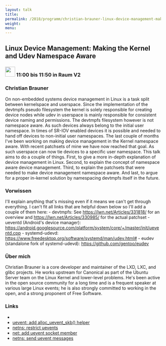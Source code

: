 ```yaml
---
layout: talk
title:
permalink: /2018/programm/christian-brauner-linux-device-management-making-the-kernel-and-udev-namespace-aware/
weight:
menu:
---
```

## Linux Device Management: Making the Kernel and Udev Namespace Aware

### <img height = "32" src="../../../images/talk.svg"> 11:00 bis 11:50 in Raum V2

### Christian Brauner

On non-embedded systems device management in Linux is a task split between kernelspace and userspace. Since the implementation of the devtmpfs pseudo filesystem the kernel is solely responsible for creating device nodes while udev in userspace is mainly responsible for consistent device naming and permissions. The devtmpfs filesystem however is not namespace aware. As such devices always belong to the initial user namespace. In times of SR-IOV enabled devices it is possible and needed to hand off devices to non-initial user namespaces. The last couple of months I've been working on making device management in the Kernel namespace aware. With recent patchsets of mine we have now reached that goal. As such userspace can now tie devices to a specific user namespace. This talk aims to do a couple of things. First, to give a more in-depth explanation of device management in Linux. Second, to explain the concept of namespace aware device management. Third, to explain the patchsets that were needed to make device management namespace aware. And last, to argue for a proper in-kernel solution by namespacing devtmpfs itself in the future.

### Vorwissen

I'll explain anything that's missing even if it means we can't get through everything. I can't fit all links that are helpful down below so I'll add a couple of them here: - devtmpfs: See https://lwn.net/Articles/331818/ for an overview and https://lwn.net/Articles/330985/ for the actual patchset - ueventd (Android's device manager): https://android.googlesource.com/platform/system/core/+/master/init/ueventd.cpp - systemd-udevd: https://www.freedesktop.org/software/systemd/man/udev.html# - eudev (standalone fork of systemd-udevd): https://github.com/gentoo/eudev 

### Über mich

Christian Brauner is a core developer and maintainer of the LXD, LXC, and glibc projects. He works upstream for Canonical as part of the Ubuntu Server team on the Linux Kernel and lower-level problems. He's been active in the open source community for a long time and is a frequent speaker at various large Linux events; he is also strongly committed to working in the open, and a strong proponent of Free Software.

### Links

- <a href="" target="_blank"></a>
- <a href="https://patchwork.ozlabs.org/patch/906304/" target="_blank">uevent: add alloc_uevent_skb() helper</a>
- <a href="https://patchwork.ozlabs.org/patch/906302/" target="_blank">netns: restrict uevents</a>
- <a href="https://git.kernel.org/pub/scm/linux/kernel/git/torvalds/linux.git/commit/?id=94e5e3087a67c765be98592b36d8d187566478d5" target="_blank">net: add uevent socket member</a>
- <a href="https://git.kernel.org/pub/scm/linux/kernel/git/torvalds/linux.git/commit/?id=692ec06d7c92af8ca841a6367648b9b3045344fd" target="_blank">netns: send uevent messages</a>
